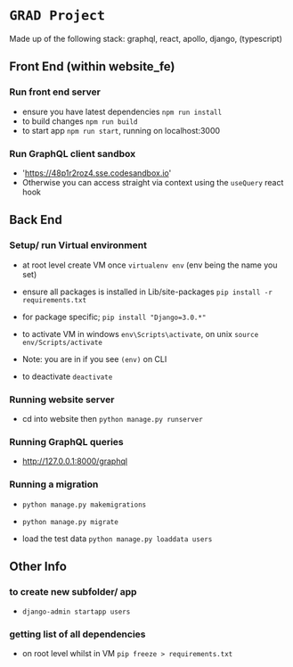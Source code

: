 # `GRAD Project`
Made up of the following stack: graphql, react, apollo, django, (typescript)


## Front End (within website_fe)

### Run front end server
- ensure you have latest dependencies `npm run install`
- to build changes `npm run build`
- to start app `npm run start`, running on localhost:3000

### Run GraphQL client sandbox
- 'https://48p1r2roz4.sse.codesandbox.io'
- Otherwise you can access straight via context using the `useQuery` react hook


## Back End

### Setup/ run Virtual environment
- at root level create VM once `virtualenv env` (env being the name you set)
- ensure all packages is installed in Lib/site-packages `pip install -r requirements.txt`
- for package specific; `pip install "Django=3.0.*"`

- to activate VM in windows `env\Scripts\activate`, on unix `source env/Scripts/activate`
- Note: you are in if you see `(env)` on CLI

- to deactivate `deactivate`
### Running website server
- cd into website then `python manage.py runserver`

### Running GraphQL queries
- http://127.0.0.1:8000/graphql

### Running a migration
- `python manage.py makemigrations`
- `python manage.py migrate`

- load the test data `python manage.py loaddata users`

## Other Info
### to create new subfolder/ app
- `django-admin startapp users`
### getting list of all dependencies
- on root level whilst in VM `pip freeze > requirements.txt`

